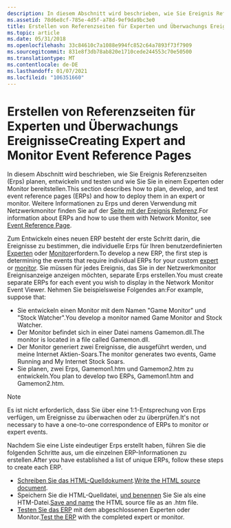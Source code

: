 ```yaml
---
description: In diesem Abschnitt wird beschrieben, wie Sie Ereignis Referenzseiten (Erps) planen, entwickeln und testen und wie Sie Sie in einem Experten oder Monitor bereitstellen. Weitere Informationen zu Erps und deren Verwendung mit Netzwerkmonitor finden Sie auf der Seite mit der Ereignis Referenz.
ms.assetid: 78d6e8cf-785e-4d5f-a78d-9ef9da9bc3e0
title: Erstellen von Referenzseiten für Experten und Überwachungs Ereignisse
ms.topic: article
ms.date: 05/31/2018
ms.openlocfilehash: 33c84610c7a1088e994fc852c64a7893f73f7909
ms.sourcegitcommit: 831e8f3db78ab820e1710cede244553c70e50500
ms.translationtype: MT
ms.contentlocale: de-DE
ms.lasthandoff: 01/07/2021
ms.locfileid: "106351660"
---
```

# <a name="creating-expert-and-monitor-event-reference-pages"></a><span data-ttu-id="2b4b3-104">Erstellen von Referenzseiten für Experten und Überwachungs Ereignisse</span><span class="sxs-lookup"><span data-stu-id="2b4b3-104">Creating Expert and Monitor Event Reference Pages</span></span>

<span data-ttu-id="2b4b3-105">In diesem Abschnitt wird beschrieben, wie Sie Ereignis Referenzseiten (Erps) planen, entwickeln und testen und wie Sie Sie in einem Experten oder Monitor bereitstellen.</span><span class="sxs-lookup"><span data-stu-id="2b4b3-105">This section describes how to plan, develop, and test event reference pages (ERPs) and how to deploy them in an expert or monitor.</span></span> <span data-ttu-id="2b4b3-106">Weitere Informationen zu Erps und deren Verwendung mit Netzwerkmonitor finden Sie auf der [Seite mit der Ereignis Referenz](event-reference-page.md).</span><span class="sxs-lookup"><span data-stu-id="2b4b3-106">For information about ERPs and how to use them with Network Monitor, see [Event Reference Page](event-reference-page.md).</span></span>

<span data-ttu-id="2b4b3-107">Zum Entwickeln eines neuen ERP besteht der erste Schritt darin, die Ereignisse zu bestimmen, die individuelle Erps für Ihren benutzerdefinierten [Experten](experts.md) oder [Monitor](monitors.md)erfordern.</span><span class="sxs-lookup"><span data-stu-id="2b4b3-107">To develop a new ERP, the first step is determining the events that require individual ERPs for your custom [expert](experts.md) or [monitor](monitors.md).</span></span> <span data-ttu-id="2b4b3-108">Sie müssen für jedes Ereignis, das Sie in der Netzwerkmonitor Ereignisanzeige anzeigen möchten, separate Erps erstellen.</span><span class="sxs-lookup"><span data-stu-id="2b4b3-108">You must create separate ERPs for each event you wish to display in the Network Monitor Event Viewer.</span></span> <span data-ttu-id="2b4b3-109">Nehmen Sie beispielsweise Folgendes an:</span><span class="sxs-lookup"><span data-stu-id="2b4b3-109">For example, suppose that:</span></span>

-   <span data-ttu-id="2b4b3-110">Sie entwickeln einen Monitor mit dem Namen "Game Monitor" und "Stock Watcher".</span><span class="sxs-lookup"><span data-stu-id="2b4b3-110">You develop a monitor named Game Monitor and Stock Watcher.</span></span>
-   <span data-ttu-id="2b4b3-111">Der Monitor befindet sich in einer Datei namens Gamemon.dll.</span><span class="sxs-lookup"><span data-stu-id="2b4b3-111">The monitor is located in a file called Gamemon.dll.</span></span>
-   <span data-ttu-id="2b4b3-112">Der Monitor generiert zwei Ereignisse, die ausgeführt werden, und meine Internet Aktien-Soars.</span><span class="sxs-lookup"><span data-stu-id="2b4b3-112">The monitor generates two events, Game Running and My Internet Stock Soars.</span></span>
-   <span data-ttu-id="2b4b3-113">Sie planen, zwei Erps, Gamemon1.htm und Gamemon2.htm zu entwickeln.</span><span class="sxs-lookup"><span data-stu-id="2b4b3-113">You plan to develop two ERPs, Gamemon1.htm and Gamemon2.htm.</span></span>

> [!Note]  
> <span data-ttu-id="2b4b3-114">Es ist nicht erforderlich, dass Sie über eine 1:1-Entsprechung von Erps verfügen, um Ereignisse zu überwachen oder zu überprüfen.</span><span class="sxs-lookup"><span data-stu-id="2b4b3-114">It's not necessary to have a one-to-one correspondence of ERPs to monitor or expert events.</span></span>

 

<span data-ttu-id="2b4b3-115">Nachdem Sie eine Liste eindeutiger Erps erstellt haben, führen Sie die folgenden Schritte aus, um die einzelnen ERP-Informationen zu erstellen.</span><span class="sxs-lookup"><span data-stu-id="2b4b3-115">After you have established a list of unique ERPs, follow these steps to create each ERP.</span></span>

-   <span data-ttu-id="2b4b3-116">[Schreiben Sie das HTML-Quelldokument](writing-an-event-reference-page.md).</span><span class="sxs-lookup"><span data-stu-id="2b4b3-116">[Write the HTML source document](writing-an-event-reference-page.md).</span></span>
-   <span data-ttu-id="2b4b3-117">Speichern Sie die HTML-Quelldatei, [und benennen](naming-an-event-reference-page.md) Sie Sie als eine HTM-Datei.</span><span class="sxs-lookup"><span data-stu-id="2b4b3-117">[Save and name](naming-an-event-reference-page.md) the HTML source file as an .htm file.</span></span>
-   <span data-ttu-id="2b4b3-118">[Testen Sie das ERP](testing-an-event-reference-page.md) mit dem abgeschlossenen Experten oder Monitor.</span><span class="sxs-lookup"><span data-stu-id="2b4b3-118">[Test the ERP](testing-an-event-reference-page.md) with the completed expert or monitor.</span></span>

 

 



